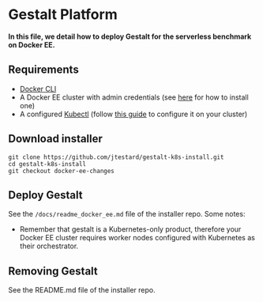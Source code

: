 # Gestalt Platform

**In this file, we detail how to deploy Gestalt for the serverless benchmark on Docker EE.**

## Requirements

 - [Docker CLI](https://www.docker.com/get-docker)
 - A Docker EE cluster with admin credentials (see [here]() for how to install one)
 - A configured [Kubectl](https://kubernetes.io/docs/tasks/tools/install-kubectl/) (follow [this guide](https://docs.docker.com/ee/ucp/user-access/kubectl/) to configure it on your cluster)

## Download installer

```
git clone https://github.com/jtestard/gestalt-k8s-install.git
cd gestalt-k8s-install
git checkout docker-ee-changes
```

## Deploy Gestalt

See the `/docs/readme_docker_ee.md` file of the installer repo. Some notes:

 - Remember that gestalt is a Kubernetes-only product, therefore your Docker EE cluster requires worker nodes configured with Kubernetes as their orchestrator.

## Removing Gestalt

See the README.md file of the installer repo.
